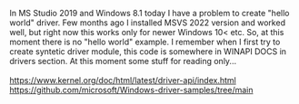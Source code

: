 In MS Studio 2019 and Windows 8.1 today I have a problem to create "hello world" driver. Few months ago I  installed MSVS 2022 version and worked well, but right now this works only for 
newer Windows 10<  etc. So, at this moment there is no "hello world" example. I remember when I first try to create syntetic driver module, this code is somewhere in WINAPI DOCS in drivers 
section. At this moment some stuff for reading only...   
<br />
https://www.kernel.org/doc/html/latest/driver-api/index.html <br />
https://github.com/microsoft/Windows-driver-samples/tree/main

